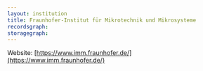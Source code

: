```yaml
---
layout: institution
title: Fraunhofer-Institut für Mikrotechnik und Mikrosysteme
recordsgraph: 
storagegraph: 
---
```


Website: [https://www.imm.fraunhofer.de/](https://www.imm.fraunhofer.de/)
